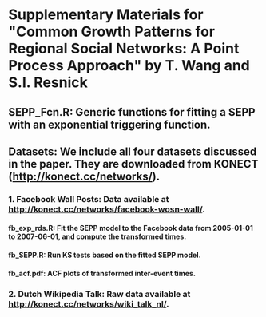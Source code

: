 # Supplementary Materials for "Common Growth Patterns for Regional Social Networks: A Point Process Approach" by T. Wang and S.I. Resnick
## SEPP_Fcn.R: Generic functions for fitting a SEPP with an exponential triggering function.
## Datasets: We include all four datasets discussed in the paper. They are downloaded from KONECT (http://konect.cc/networks/).
### 1. Facebook Wall Posts: Data available at http://konect.cc/networks/facebook-wosn-wall/.
#### fb_exp_rds.R: Fit the SEPP model to the Facebook data from 2005-01-01 to 2007-06-01, and compute the transformed times.
#### fb_SEPP.R: Run KS tests based on the fitted SEPP model.
#### fb_acf.pdf: ACF plots of transformed inter-event times. 
### 2. Dutch Wikipedia Talk: Raw data available at http://konect.cc/networks/wiki_talk_nl/.
